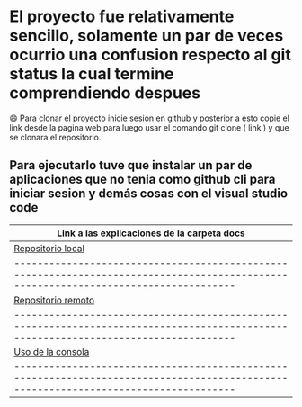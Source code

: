 # El proyecto fue relativamente sencillo, solamente un par de veces ocurrio una confusion respecto al git status la cual termine comprendiendo despues

:smile: Para clonar el proyecto inicie sesion en github y posterior a esto copie el link desde la pagina web para luego usar el comando git clone ( link ) y que se clonara el repositorio.
## Para ejecutarlo tuve que instalar un par de aplicaciones que no tenia como github cli para iniciar sesion y demás cosas con el visual studio code

| Link a las explicaciones de la carpeta docs
|------------------------------------------------------------------------------------------------------------------------------------|
| [Repositorio local](https://github.com/hacUPB/prog-2510-git-github-darklight1227/blob/main/mi_proyecto/docs/repositorio_local.md)  | 
|------------------------------------------------------------------------------------------------------------------------------------| 
| [Repositorio remoto](https://github.com/hacUPB/prog-2510-git-github-darklight1227/blob/main/mi_proyecto/docs/repositorio_remoto.md)| 
|------------------------------------------------------------------------------------------------------------------------------------| 
| [Uso de la consola](https://github.com/hacUPB/prog-2510-git-github-darklight1227/blob/main/mi_proyecto/docs/uso_consola.md)        |
|------------------------------------------------------------------------------------------------------------------------------------| 
